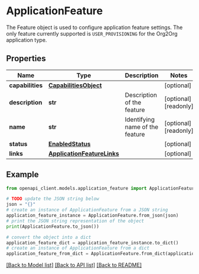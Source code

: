 # ApplicationFeature

The Feature object is used to configure application feature settings.  The only feature currently supported is `USER_PROVISIONING` for the Org2Org application type. 

## Properties

Name | Type | Description | Notes
------------ | ------------- | ------------- | -------------
**capabilities** | [**CapabilitiesObject**](CapabilitiesObject.md) |  | [optional] 
**description** | **str** | Description of the feature | [optional] [readonly] 
**name** | **str** | Identifying name of the feature | [optional] [readonly] 
**status** | [**EnabledStatus**](EnabledStatus.md) |  | [optional] 
**links** | [**ApplicationFeatureLinks**](ApplicationFeatureLinks.md) |  | [optional] 

## Example

```python
from openapi_client.models.application_feature import ApplicationFeature

# TODO update the JSON string below
json = "{}"
# create an instance of ApplicationFeature from a JSON string
application_feature_instance = ApplicationFeature.from_json(json)
# print the JSON string representation of the object
print(ApplicationFeature.to_json())

# convert the object into a dict
application_feature_dict = application_feature_instance.to_dict()
# create an instance of ApplicationFeature from a dict
application_feature_from_dict = ApplicationFeature.from_dict(application_feature_dict)
```
[[Back to Model list]](../README.md#documentation-for-models) [[Back to API list]](../README.md#documentation-for-api-endpoints) [[Back to README]](../README.md)


